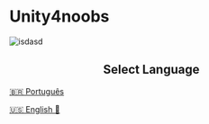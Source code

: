 # Unity4noobs

![isdasd](https://cdn.discordapp.com/attachments/813708317615849503/868962069293199391/t1.png)


## <center> Select Language </center>

[🇧🇷 Português](/PT/HomePT.md)

[🇺🇸 English 🚧](/EN/HomeEN.md)
